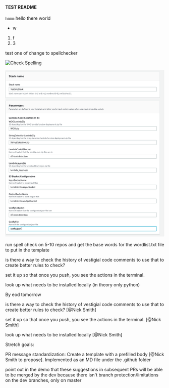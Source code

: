 #### TEST README
`hmmm` hello there world

 - w
1. f
1. 3

test one of change to spellchecker

![Check Spelling](https://github.com/nickssmith/actionsTest/workflows/Check%20Spelling/badge.svg)

![](pic.png)



run spell check on 5-10 repos and get the base words for the wordlist.txt file to put in the template

is there a way to check the history of vestigial code comments to use that to create better rules to check?



set it up so that once you push, you see the actions in the terminal.

look up what needs to be installed locally (in theory only python)


By eod tomorrow

is there a way to check the history of vestigial code comments to use that to create better rules to check? [@Nick Smith]

set it up so that once you push, you see the actions in the terminal. [@Nick Smith]

look up what needs to be installed locally [@Nick Smith]


Stretch goals:

PR message standardization: Create a template with a prefilled body [@Nick Smith to propose]. Implemented as an MD file under the .github folder

point out in the demo that these suggestions in subsequent PRs will be able to be merged by the dev because there isn't branch protection/limitations on the dev branches, only on master
